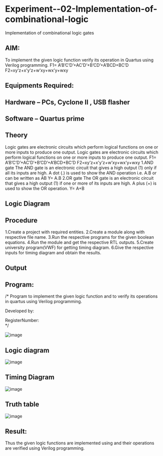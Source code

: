# Experiment--02-Implementation-of-combinational-logic
Implementation of combinational logic gates
 
## AIM:
To implement the given logic function verify its operation in Quartus using Verilog programming.
 F1= A’B’C’D’+AC’D’+B’CD’+A’BCD+BC’D
F2=xy’z+x’y’z+w’xy+wx’y+wxy
 
 
 
## Equipments Required:
## Hardware – PCs, Cyclone II , USB flasher
## Software – Quartus prime


## Theory

Logic gates are electronic circuits which perform logical functions on one or more
inputs to produce one output. Logic gates are electronic circuits which perform
logical functions on one or more inputs to produce one output. F1=
A’B’C’D’+AC’D’+B’CD’+A’BCD+BC’D F2=xy’z+x’y’z+w’xy+wx’y+wxy 1.AND gate The
AND gate is an electronic circuit that gives a high output (1) only if all its inputs are
high. A dot (.) is used to show the AND operation i.e. A.B or can be written as AB Y=
A.B 2.OR gate The OR gate is an electronic circuit that gives a high output (1) if one
or more of its inputs are high. A plus (+) is used to show the OR operation. Y= A+B
 

## Logic Diagram
## Procedure

1.Create a project with required entities. 2.Create a module along with respective file
name. 3.Run the respective programs for the given boolean equations. 4.Run the
module and get the respective RTL outputs. 5.Create university program(VWF) for
getting timing diagram. 6.Give the respective inputs for timing diagram and obtain
the results.

## Output
## Program:

/*
Program to implement the given logic function and to verify its operations in quartus using Verilog programming.

Developed by: 

RegisterNumber:  
*/

![image](https://github.com/Rxhith1205/Experiment--02-Implementation-of-combinational-logic-/assets/147473311/9b9c4d1c-a4c9-4799-a886-06412563ee88)

## Logic diagram

![image](https://github.com/Rxhith1205/Experiment--02-Implementation-of-combinational-logic-/assets/147473311/c23d82a8-90cb-41b4-b038-6ddc7d324f6c)


## Timing Diagram

![image](https://github.com/Rxhith1205/Experiment--02-Implementation-of-combinational-logic-/assets/147473311/7a1ac658-5b48-4cf3-a90f-072656b36b37)

## Truth table

![image](https://github.com/Rxhith1205/Experiment--02-Implementation-of-combinational-logic-/assets/147473311/3f572a2c-7e3a-416f-bccc-68f3e8074b68)

## Result:
Thus the given logic functions are implemented using  and their operations are verified using Verilog programming.
